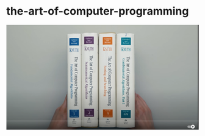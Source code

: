 # the-art-of-computer-programming
![the art of programming by donald knuth](https://github.com/Neutral-Netowork/the-art-of-computer-programming/blob/main/donal_e_knuth.PNG)
